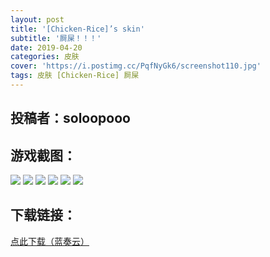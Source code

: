 ```yaml
---
layout: post
title: '[Chicken-Rice]’s skin'
subtitle: '屙屎！！！'
date: 2019-04-20
categories: 皮肤
cover: 'https://i.postimg.cc/PqfNyGk6/screenshot110.jpg'
tags: 皮肤 [Chicken-Rice] 屙屎
---
```


## 投稿者：soloopooo

## 游戏截图：

<img src="https://i.postimg.cc/0ywzjG0f/screenshot106.jpg">

<img src="https://i.postimg.cc/Vv2YPTpc/screenshot107.jpg">

<img src="https://i.postimg.cc/nzzZjptJ/screenshot108.jpg">


<img src="https://i.postimg.cc/sDSBD9cJ/screenshot109.jpg">


<img src="https://i.postimg.cc/wBWMbWq9/screenshot111.jpg">

<img src="https://i.postimg.cc/PqfNyGk6/screenshot110.jpg">


## 下载链接：

[点此下载（蓝奏云）](https://www.lanzous.com/i3ssmmd)
